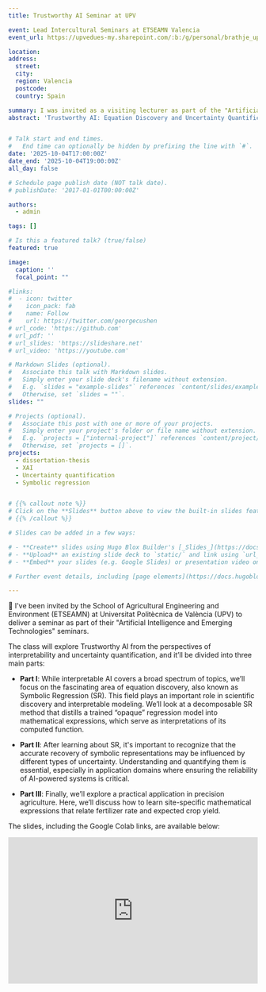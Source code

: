 ```yaml
---
title: Trustworthy AI Seminar at UPV

event: Lead Intercultural Seminars at ETSEAMN Valencia
event_url: https://upvedues-my.sharepoint.com/:b:/g/personal/brathje_upv_edu_es/EQWN2_w3sT9HrHoBNMXhQisBOvmuJwt9bPSY937uQ4qICw

location:
address:
  street: 
  city: 
  region: Valencia 
  postcode: 
  country: Spain

summary: I was invited as a visiting lecturer as part of the "Artificial Intelligence and Emerging Technologies" seminars
abstract: 'Trustworthy AI: Equation Discovery and Uncertainty Quantification from Data.'


# Talk start and end times.
#   End time can optionally be hidden by prefixing the line with `#`.
date: '2025-10-04T17:00:00Z'
date_end: '2025-10-04T19:00:00Z'
all_day: false

# Schedule page publish date (NOT talk date).
# publishDate: '2017-01-01T00:00:00Z'

authors:
  - admin

tags: []

# Is this a featured talk? (true/false)
featured: true

image:
  caption: ''
  focal_point: ""

#links:
#  - icon: twitter
#    icon_pack: fab
#    name: Follow
#    url: https://twitter.com/georgecushen
# url_code: 'https://github.com'
# url_pdf: ''
# url_slides: 'https://slideshare.net'
# url_video: 'https://youtube.com'

# Markdown Slides (optional).
#   Associate this talk with Markdown slides.
#   Simply enter your slide deck's filename without extension.
#   E.g. `slides = "example-slides"` references `content/slides/example-slides.md`.
#   Otherwise, set `slides = ""`.
slides: ""

# Projects (optional).
#   Associate this post with one or more of your projects.
#   Simply enter your project's folder or file name without extension.
#   E.g. `projects = ["internal-project"]` references `content/project/deep-learning/index.md`.
#   Otherwise, set `projects = []`.
projects:
  - dissertation-thesis
  - XAI
  - Uncertainty quantification
  - Symbolic regression


# {{% callout note %}}
# Click on the **Slides** button above to view the built-in slides feature.
# {{% /callout %}}

# Slides can be added in a few ways:

# - **Create** slides using Hugo Blox Builder's [_Slides_](https://docs.hugoblox.com/reference/content-types/) feature and link using `slides` parameter in the front matter of the talk file
# - **Upload** an existing slide deck to `static/` and link using `url_slides` parameter in the front matter of the talk file
# - **Embed** your slides (e.g. Google Slides) or presentation video on this page using [shortcodes](https://docs.hugoblox.com/reference/markdown/).

# Further event details, including [page elements](https://docs.hugoblox.com/reference/markdown/) such as image galleries, can be added to the body of this page.

---
```


🌱 I've been invited by the School of Agricultural Engineering and Environment (ETSEAMN) at Universitat Politècnica de València (UPV) to deliver a seminar as part of their "Artificial Intelligence and Emerging Technologies" seminars.

The class will explore Trustworthy AI from the perspectives of interpretability and uncertainty quantification, and it’ll be divided into three main parts:

- **Part I**: While interpretable AI covers a broad spectrum of topics, we’ll focus on the fascinating area of equation discovery, also known as Symbolic Regression (SR). This field plays an important role in scientific discovery and interpretable modeling. We’ll look at a decomposable SR method that distills a trained “opaque” regression model into mathematical expressions, which serve as interpretations of its computed function.

- **Part II**: After learning about SR, it's important to recognize that the accurate recovery
of symbolic representations may be influenced by different types of uncertainty. 
Understanding and quantifying them is essential, especially in application
domains where ensuring the reliability of AI-powered systems is critical.

- **Part III**: Finally, we’ll explore a practical application in precision agriculture. 
Here, we’ll discuss how to learn site-specific mathematical expressions that relate fertilizer rate and expected crop yield.

The slides, including the Google Colab links, are available below:

<div style="position: relative; width: 100%; height: 0; padding-bottom: 58.52%;">
  <iframe src="https://docs.google.com/presentation/d/e/1XO8mniuGHUUZdV6D7R8yvlCamNHTjh0H/embed?start=false&loop=false&delayms=3000" frameborder="0" style="position: absolute; top: 0; left: 0; width: 100%; height: 100%;" allowfullscreen="true" mozallowfullscreen="true" webkitallowfullscreen="true"></iframe>
</div>

